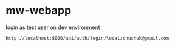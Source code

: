# mw-webapp 

login as test user on dev environment
```
http://localhost:8000/api/auth/login/local/chuchuk@gmail.com
```
